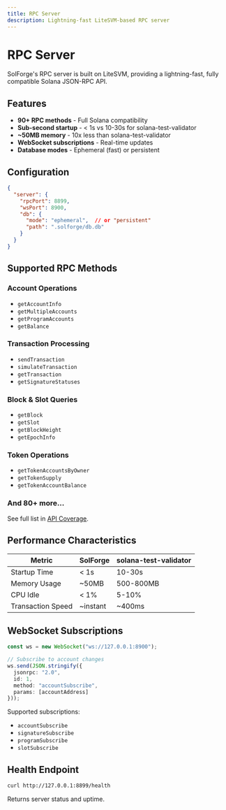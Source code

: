 ```yaml
---
title: RPC Server
description: Lightning-fast LiteSVM-based RPC server
---
```


# RPC Server

SolForge's RPC server is built on LiteSVM, providing a lightning-fast, fully compatible Solana JSON-RPC API.

## Features

- **90+ RPC methods** - Full Solana compatibility
- **Sub-second startup** - < 1s vs 10-30s for solana-test-validator
- **~50MB memory** - 10x less than solana-test-validator
- **WebSocket subscriptions** - Real-time updates
- **Database modes** - Ephemeral (fast) or persistent

## Configuration

```json
{
  "server": {
    "rpcPort": 8899,
    "wsPort": 8900,
    "db": {
      "mode": "ephemeral",  // or "persistent"
      "path": ".solforge/db.db"
    }
  }
}
```

## Supported RPC Methods

### Account Operations
- `getAccountInfo`
- `getMultipleAccounts`
- `getProgramAccounts`
- `getBalance`

### Transaction Processing
- `sendTransaction`
- `simulateTransaction`
- `getTransaction`
- `getSignatureStatuses`

### Block & Slot Queries
- `getBlock`
- `getSlot`
- `getBlockHeight`
- `getEpochInfo`

### Token Operations
- `getTokenAccountsByOwner`
- `getTokenSupply`
- `getTokenAccountBalance`

### And 80+ more...

See full list in [API Coverage](#).

## Performance Characteristics

| Metric | SolForge | solana-test-validator |
|--------|----------|----------------------|
| Startup Time | < 1s | 10-30s |
| Memory Usage | ~50MB | 500-800MB |
| CPU Idle | < 1% | 5-10% |
| Transaction Speed | ~instant | ~400ms |

## WebSocket Subscriptions

```typescript
const ws = new WebSocket("ws://127.0.0.1:8900");

// Subscribe to account changes
ws.send(JSON.stringify({
  jsonrpc: "2.0",
  id: 1,
  method: "accountSubscribe",
  params: [accountAddress]
}));
```

Supported subscriptions:
- `accountSubscribe`
- `signatureSubscribe`
- `programSubscribe`
- `slotSubscribe`

## Health Endpoint

```bash
curl http://127.0.0.1:8899/health
```

Returns server status and uptime.
